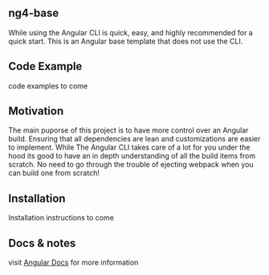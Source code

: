 ## ng4-base

While using the Angular CLI is quick, easy, and highly recommended for a quick start. This is an Angular base template that does not use the CLI. 

## Code Example

code examples to come

## Motivation

The main puporse of this project is to have more control over an Angular build. Ensuring that all dependencies are lean and customizations are easier to implement. While The Angular CLI takes care of a lot for you under the hood its good to have an in depth understanding of all the build items from scratch. No need to go through the trouble of ejecting webpack when you can build one from scratch! 

## Installation

Installation instructions to come

## Docs & notes

visit [Angular Docs](https://angular.io/docs/ts/latest/) for more information







